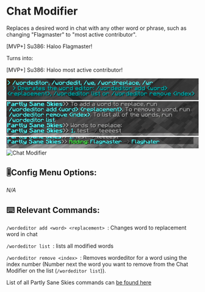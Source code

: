 # Chat Modifier
Replaces a desired word in chat with any other word or phrase, such as changing "Flagmaster" to "most active contributor".

[MVP+] Su386: Haloo Flagmaster!

Turns into:

[MVP+] Su386: Haloo most active contributor!



<!-- Feature Description -->

<img src="/images/word_editor_1.png" alt="Chat Modifier" style="text-align: center;">

<img src="/images/word_editor_2.png" alt="Chat Modifier" style="text-align: center;">

<img src="/images/word_editor_3.png" alt="Chat Modifier" style="text-align: center;">

<img src="/images/word_editor_4.png.png" alt="Chat Modifier" style="text-align: center;">
<!-- Feature image -->


## 🎚️Config  Menu Options: 
<!-- Options/toggles in the config menu, and what they do-->

*N/A*


## ⌨️ Relevant Commands:
<!-- Commands to use the feature/associated with the feature-->


``/wordeditor add <word> <replacement> ``: Changes word to replacement word in chat

``/wordeditor list ``: lists all modified words

``/wordeditor remove <index> ``: Removes wordeditor for a word using the index number (Number next the word you want to remove from the Chat Modifier on the list (`/wordeditor list`)).




List of all Partly Sane Skies commands can [be found here](/pages/commands.md)



